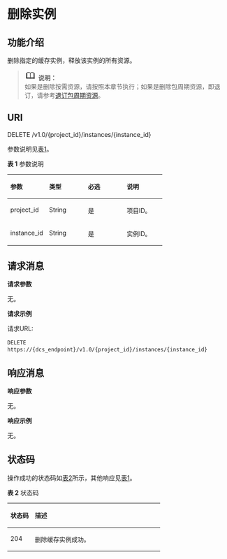 # 删除实例<a name="ZH-CN_TOPIC_0166889633"></a>

## 功能介绍<a name="section17272736165320"></a>

删除指定的缓存实例，释放该实例的所有资源。

>![](public_sys-resources/icon-note.gif) **说明：**   
>如果是删除按需资源，请按照本章节执行；如果是删除包周期资源，即退订，请参考[退订包周期资源](https://support.huaweicloud.com/api-oce/zh-cn_topic_0082522030.html#section2)。  

## **URI**<a name="section2310177194512"></a>

DELETE /v1.0/\{project\_id\}/instances/\{instance\_id\}

参数说明见[表1](#table4154121820350)。

**表 1**  参数说明

<a name="table4154121820350"></a>
<table><thead align="left"><tr id="row17153191817358"><th class="cellrowborder" valign="top" width="25%" id="mcps1.2.5.1.1"><p id="p993885712414"><a name="p993885712414"></a><a name="p993885712414"></a>参数</p>
</th>
<th class="cellrowborder" valign="top" width="25%" id="mcps1.2.5.1.2"><p id="p215314189354"><a name="p215314189354"></a><a name="p215314189354"></a>类型</p>
</th>
<th class="cellrowborder" valign="top" width="25%" id="mcps1.2.5.1.3"><p id="p1715320185352"><a name="p1715320185352"></a><a name="p1715320185352"></a>必选</p>
</th>
<th class="cellrowborder" valign="top" width="25%" id="mcps1.2.5.1.4"><p id="p215351873519"><a name="p215351873519"></a><a name="p215351873519"></a>说明</p>
</th>
</tr>
</thead>
<tbody><tr id="row61531718163510"><td class="cellrowborder" valign="top" width="25%" headers="mcps1.2.5.1.1 "><p id="p51531218183514"><a name="p51531218183514"></a><a name="p51531218183514"></a>project_id</p>
</td>
<td class="cellrowborder" valign="top" width="25%" headers="mcps1.2.5.1.2 "><p id="p115311813514"><a name="p115311813514"></a><a name="p115311813514"></a>String</p>
</td>
<td class="cellrowborder" valign="top" width="25%" headers="mcps1.2.5.1.3 "><p id="p815391853510"><a name="p815391853510"></a><a name="p815391853510"></a>是</p>
</td>
<td class="cellrowborder" valign="top" width="25%" headers="mcps1.2.5.1.4 "><p id="p1153818143518"><a name="p1153818143518"></a><a name="p1153818143518"></a>项目ID。</p>
</td>
</tr>
<tr id="row111541118183517"><td class="cellrowborder" valign="top" width="25%" headers="mcps1.2.5.1.1 "><p id="p161532018113520"><a name="p161532018113520"></a><a name="p161532018113520"></a>instance_id</p>
</td>
<td class="cellrowborder" valign="top" width="25%" headers="mcps1.2.5.1.2 "><p id="p015314181351"><a name="p015314181351"></a><a name="p015314181351"></a>String</p>
</td>
<td class="cellrowborder" valign="top" width="25%" headers="mcps1.2.5.1.3 "><p id="p11153318123518"><a name="p11153318123518"></a><a name="p11153318123518"></a>是</p>
</td>
<td class="cellrowborder" valign="top" width="25%" headers="mcps1.2.5.1.4 "><p id="p41533186358"><a name="p41533186358"></a><a name="p41533186358"></a>实例ID。</p>
</td>
</tr>
</tbody>
</table>

## **请求消息**<a name="section41195764519"></a>

**请求参数**

无。

**请求示例**

请求URL:

```
DELETE https://{dcs_endpoint}/v1.0/{project_id}/instances/{instance_id}
```

## **响应消息**<a name="section11426254461"></a>

**响应参数**

无。

**响应示例**

无。

## **状态码**<a name="section5301161961211"></a>

操作成功的状态码如[表2](#table8301101911215)所示，其他响应见[表1](状态码.md#table5210141351517)。

**表 2**  状态码

<a name="table8301101911215"></a>
<table><thead align="left"><tr id="row11302101915124"><th class="cellrowborder" valign="top" width="15.98%" id="mcps1.2.3.1.1"><p id="p73021519101210"><a name="p73021519101210"></a><a name="p73021519101210"></a>状态码</p>
</th>
<th class="cellrowborder" valign="top" width="84.02%" id="mcps1.2.3.1.2"><p id="p830281981219"><a name="p830281981219"></a><a name="p830281981219"></a>描述</p>
</th>
</tr>
</thead>
<tbody><tr id="row16302121941211"><td class="cellrowborder" valign="top" width="15.98%" headers="mcps1.2.3.1.1 "><p id="p63027192128"><a name="p63027192128"></a><a name="p63027192128"></a>204</p>
</td>
<td class="cellrowborder" valign="top" width="84.02%" headers="mcps1.2.3.1.2 "><p id="p1302171916124"><a name="p1302171916124"></a><a name="p1302171916124"></a>删除缓存实例成功。</p>
</td>
</tr>
</tbody>
</table>

